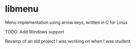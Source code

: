 # libmenu

Menu implementation using arrow keys, written in C for Linux

TODO: Add Windows support

Revamp of an old project I was working on when I was  student.
